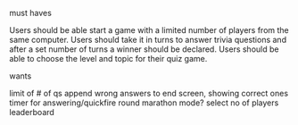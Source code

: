 must haves 

Users should be able start a game with a limited number of players from the same computer.
Users should take it in turns to answer trivia questions and after a set number of turns a winner should be declared.
Users should be able to choose the level and topic for their quiz game.

wants

limit of # of qs
append wrong answers to end screen, showing correct ones
timer for answering/quickfire round
marathon mode?
select no of players
leaderboard
